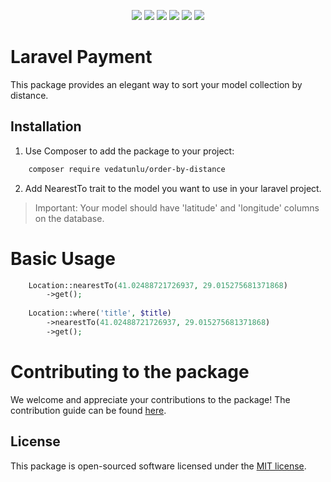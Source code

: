 <p align="center">
    <img src="https://img.shields.io/packagist/v/vedatunlu/order-by-distance">
    <img src="https://img.shields.io/packagist/dm/vedatunlu/order-by-distance">
    <img src="https://img.shields.io/github/repo-size/vedatunlu/order-by-distance">
    <img src="https://img.shields.io/github/last-commit/vedatunlu/order-by-distance">
    <img src="https://img.shields.io/github/release-date/vedatunlu/order-by-distance">
    <img src="https://img.shields.io/badge/licence-MIT-green">
</p>

# Laravel Payment

This package provides an elegant way to sort your model collection by distance.

## Installation

1. Use Composer to add the package to your project:

```bash
    composer require vedatunlu/order-by-distance
```

2. Add NearestTo trait to the model you want to use in your laravel project.

> Important: Your model should have 'latitude' and 'longitude' columns on the database.

# Basic Usage

```php
    Location::nearestTo(41.02488721726937, 29.015275681371868)
        ->get();
        
    Location::where('title', $title)
        ->nearestTo(41.02488721726937, 29.015275681371868)
        ->get();
```

# Contributing to the package

We welcome and appreciate your contributions to the package! The contribution guide can be found [here](https://github.com/vedatunlu/order-by-distance/blob/master/CONTRIBUTE.md).

## License

This package is open-sourced software licensed under the [MIT license](https://github.com/vedatunlu/order-by-distance/blob/master/LICENSE).
